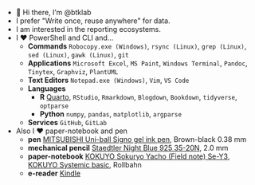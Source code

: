 - 👋 Hi there, I’m @btklab
- I prefer "Write once, reuse anywhere" for data.
- I am interested in the reporting ecosystems.
- I ❤️ PowerShell and CLI and...
    - **Commands** `Robocopy.exe (Windows)`, `rsync (Linux)`, `grep (Linux)`, `sed (Linux)`, `gawk (Linux)`, `git`
    - **Applications** `Microsoft Excel`, `MS Paint`, `Windows Terminal`, `Pandoc`, `Tinytex`, `Graphviz`, `PlantUML`
    - **Text Editors** `Notepad.exe (Windows)`, `Vim`, `VS Code`
    - **Languages** 
        - **R** [Quarto](https://quarto.org/), `RStudio`, `Rmarkdown`, `Blogdown`, `Bookdown`, `tidyverse`, `optparse`
        - **Python** `numpy`, `pandas`, `matplotlib`, `argparse`
    - **Services** `GitHub`, `GitLab`
- Also I ❤️ paper-notebook and pen
    - **pen** [MITSUBISHI Uni-ball Signo gel ink pen][signo], Brown-black 0.38 mm
    - **mechanical pencil** [Staedtler Night Blue 925 35-20N][staedtler], 2.0 mm
    - **paper-notebook** [KOKUYO Sokuryo Yacho (Field note) Se-Y3][kokuyo-f], [KOKUYO Systemic basic][kokuyo-s], Rollbahn
    - **e-reader** [Kindle][]



[signo]: https://www.mpuni.co.jp/products/ballpoint_pens/gel/signo/signo/um_151.html
[staedtler]: https://www.staedtler.com/intl/en/
[kokuyo-f]: https://www.kokuyo-st.co.jp/stationery/fieldnote/
[kokuyo-s]: https://www.kokuyo-st.co.jp/stationery/systemic/
[Kindle]: https://www.amazon.com/b/?node=6669702011&tag=mh0b-20&hvadid=78546563935778&hvqmt=e&hvbmt=be&hvdev=c&ref=pd_sl_6itck04ygx_e


<!---
btklab/btklab is a ✨ special ✨ repository because its `README.md` (this file) appears on your GitHub profile.
You can click the Preview link to take a look at your changes.
--->

